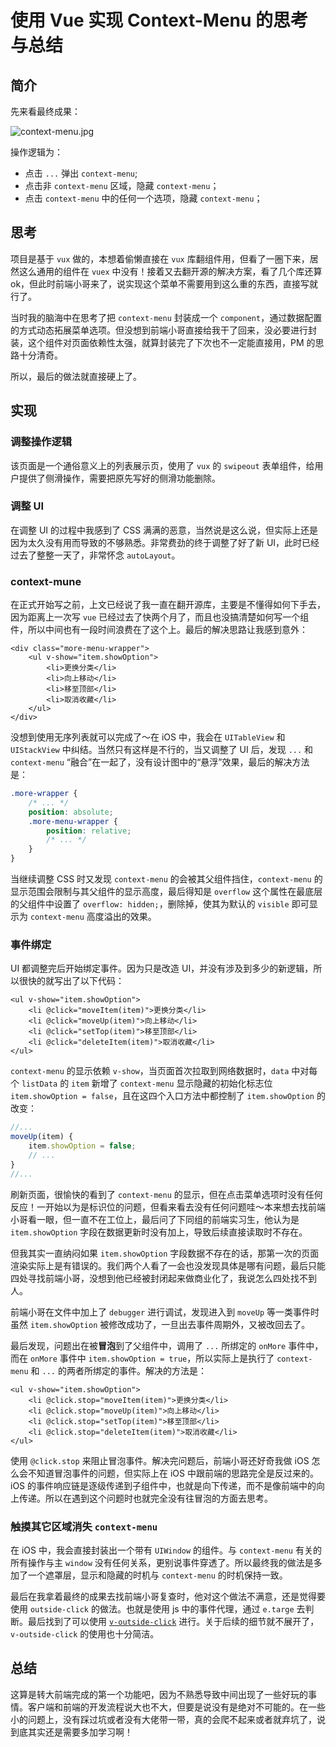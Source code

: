 # 使用 Vue 实现 Context-Menu 的思考与总结
## 简介
先来看最终成果：

![context-menu.jpg](https://i.loli.net/2019/03/07/5c80d8bf75fd2.jpg)

操作逻辑为：
* 点击 `...` 弹出 `context-menu`;
* 点击非 `context-menu` 区域，隐藏 `context-menu`；
* 点击 `context-menu` 中的任何一个选项，隐藏 `context-menu`；

## 思考
项目是基于 `vux` 做的，本想着偷懒直接在 `vux` 库翻组件用，但看了一圈下来，居然这么通用的组件在 `vuex` 中没有！接着又去翻开源的解决方案，看了几个库还算 ok，但此时前端小哥来了，说实现这个菜单不需要用到这么重的东西，直接写就行了。

当时我的脑海中在思考了把 `context-menu` 封装成一个 `component`，通过数据配置的方式动态拓展菜单选项。但没想到前端小哥直接给我干了回来，没必要进行封装，这个组件对页面依赖性太强，就算封装完了下次也不一定能直接用，PM 的思路十分清奇。

所以，最后的做法就直接硬上了。

## 实现
### 调整操作逻辑
该页面是一个通俗意义上的列表展示页，使用了 `vux` 的 `swipeout` 表单组件，给用户提供了侧滑操作，需要把原先写好的侧滑功能删除。

### 调整 UI
在调整 UI 的过程中我感到了 CSS 满满的恶意，当然说是这么说，但实际上还是因为太久没有用而导致的不够熟悉。非常费劲的终于调整了好了新 UI，此时已经过去了整整一天了，非常怀念 `autoLayout`。

### context-mune
在正式开始写之前，上文已经说了我一直在翻开源库，主要是不懂得如何下手去，因为距离上一次写 `vue` 已经过去了快两个月了，而且也没搞清楚如何写一个组件，所以中间也有一段时间浪费在了这个上。最后的解决思路让我感到意外：

```vue
<div class="more-menu-wrapper">
    <ul v-show="item.showOption">
        <li>更换分类</li>
        <li>向上移动</li>
        <li>移至顶部</li>
        <li>取消收藏</li>
    </ul>
</div>
```

没想到使用无序列表就可以完成了～在 iOS 中，我会在 `UITableView` 和 `UIStackView` 中纠结。当然只有这样是不行的，当又调整了 UI 后，发现 `...` 和 `context-menu` “融合”在一起了，没有设计图中的“悬浮”效果，最后的解决方法是：

```css
.more-wrapper {
    /* ... */
    position: absolute;
    .more-menu-wrapper {
        position: relative;
        /* ... */
    }
}
```

当继续调整 CSS 时又发现 `context-menu` 的会被其父组件挡住，`context-menu` 的显示范围会限制与其父组件的显示高度，最后得知是 `overflow` 这个属性在最底层的父组件中设置了 `overflow: hidden;`，删除掉，使其为默认的 `visible` 即可显示为 `context-menu` 高度溢出的效果。

### 事件绑定
UI 都调整完后开始绑定事件。因为只是改造 UI，并没有涉及到多少的新逻辑，所以很快的就写出了以下代码：

```vue
<ul v-show="item.showOption">
    <li @click="moveItem(item)">更换分类</li>
    <li @click="moveUp(item)">向上移动</li>
    <li @click="setTop(item)">移至顶部</li>
    <li @click="deleteItem(item)">取消收藏</li>
</ul>
```

`context-menu` 的显示依赖 `v-show`，当页面首次拉取到网络数据时，`data` 中对每个 `listData` 的 `item` 新增了 `context-menu` 显示隐藏的初始化标志位 `item.showOption = false`，且在这四个入口方法中都控制了 `item.showOption` 的改变：

```js
//...
moveUp(item) {
    item.showOption = false;
    // ...
}
//...
```

刷新页面，很愉快的看到了 `context-menu` 的显示，但在点击菜单选项时没有任何反应！一开始以为是标识位的问题，但看来看去没有任何问题哇～本来想去找前端小哥看一眼，但一直不在工位上，最后问了下同组的前端实习生，他认为是 `item.showOption` 字段在数据更新时没有加上，导致后续直接读取时不存在。

但我其实一直纳闷如果 `item.showOption` 字段数据不存在的话，那第一次的页面渲染实际上是有错误的。我们两个人看了一会也没发现具体是哪有问题，最后只能四处寻找前端小哥，没想到他已经被封闭起来做商业化了，我说怎么四处找不到人。

前端小哥在文件中加上了 `debugger` 进行调试，发现进入到 `moveUp` 等一类事件时虽然 `item.showOption` 被修改成功了，一旦出去事件周期外，又被改回去了。

最后发现，问题出在被**冒泡**到了父组件中，调用了 `...` 所绑定的 `onMore` 事件中，而在 `onMore` 事件中 `item.showOption = true`，所以实际上是执行了 `context-menu` 和 `...` 的两者所绑定的事件。解决的方法是：

```vue
<ul v-show="item.showOption">
    <li @click.stop="moveItem(item)">更换分类</li>
    <li @click.stop="moveUp(item)">向上移动</li>
    <li @click.stop="setTop(item)">移至顶部</li>
    <li @click.stop="deleteItem(item)">取消收藏</li>
</ul>
```

使用 `@click.stop` 来阻止冒泡事件。解决完问题后，前端小哥还好奇我做 iOS 怎么会不知道冒泡事件的问题，但实际上在 iOS 中跟前端的思路完全是反过来的。iOS 的事件响应链是逐级传递到子组件中，也就是向下传递，而不是像前端中的向上传递。所以在遇到这个问题时也就完全没有往冒泡的方面去思考。

### 触摸其它区域消失 `context-menu`
在 iOS 中，我会直接封装出一个带有 `UIWindow` 的组件。与 `context-menu` 有关的所有操作与主 `window` 没有任何关系，更别说事件穿透了。所以最终我的做法是多加了一个遮罩层，显示和隐藏的时机与 `context-menu` 的时机保持一致。

最后在我拿着最终的成果去找前端小哥复查时，他对这个做法不满意，还是觉得要使用 `outside-click` 的做法。也就是使用 js 中的事件代理，通过 `e.targe` 去判断。最后找到了可以使用 [`v-outside-click`](https://github.com/ndelvalle/v-click-outside) 进行。关于后续的细节就不展开了，`v-outside-click` 的使用也十分简洁。

## 总结
这算是转大前端完成的第一个功能吧，因为不熟悉导致中间出现了一些好玩的事情。客户端和前端的开发流程说大也不大，但要是说没有是绝对不可能的。在一些小的问题上，没有踩过坑或者没有大佬带一带，真的会爬不起来或者就弃坑了，说到底其实还是需要多加学习啊！

